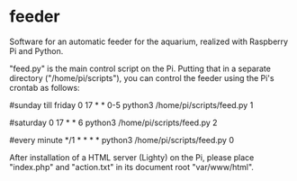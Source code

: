# feeder
Software for an automatic feeder for the aquarium, realized with Raspberry Pi and Python.

"feed.py" is the main control script on the Pi. Putting that in a separate directory ("/home/pi/scripts"), you can control the feeder using the Pi's crontab as follows: 

#sunday till friday
0 17 * * 0-5 python3 /home/pi/scripts/feed.py 1

#saturday
0 17 * * 6   python3 /home/pi/scripts/feed.py 2

#every minute
*/1 * * * *  python3 /home/pi/scripts/feed.py 0

After installation of a HTML server (Lighty) on the Pi, please place "index.php" and "action.txt" in its document root "var/www/html".   
